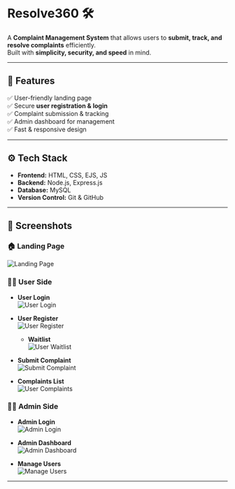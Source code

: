 # Resolve360 🛠️

A **Complaint Management System** that allows users to **submit, track, and resolve complaints** efficiently.  
Built with **simplicity, security, and speed** in mind.

---
## 🚀 Features
✅ User-friendly landing page  
✅ Secure **user registration & login**  
✅ Complaint submission & tracking  
✅ Admin dashboard for management  
✅ Fast & responsive design  

---

## ⚙️ Tech Stack
- **Frontend:** HTML, CSS, EJS, JS
- **Backend:** Node.js, Express.js  
- **Database:** MySQL  
- **Version Control:** Git & GitHub  

---

## 📸 Screenshots

### 🏠 Landing Page
![Landing Page](landing-page.png)

### 👩‍🎓 User Side
- **User Login**  
  ![User Login](user-login.png)

- **User Register**  
  ![User Register](user-register.png)
  
  - **Waitlist**  
  ![User Waitlist](user-waitlist.png)

- **Submit Complaint**  
  ![Submit Complaint](user-submit-complaint.png)

- **Complaints List**  
  ![User Complaints](user-complaints.png)



### 👨‍💼 Admin Side
- **Admin Login**  
  ![Admin Login](admin-login.png)

- **Admin Dashboard**  
  ![Admin Dashboard](admin-dashboard.png)

- **Manage Users**  
  ![Manage Users](admin-manage-users.png)

---


